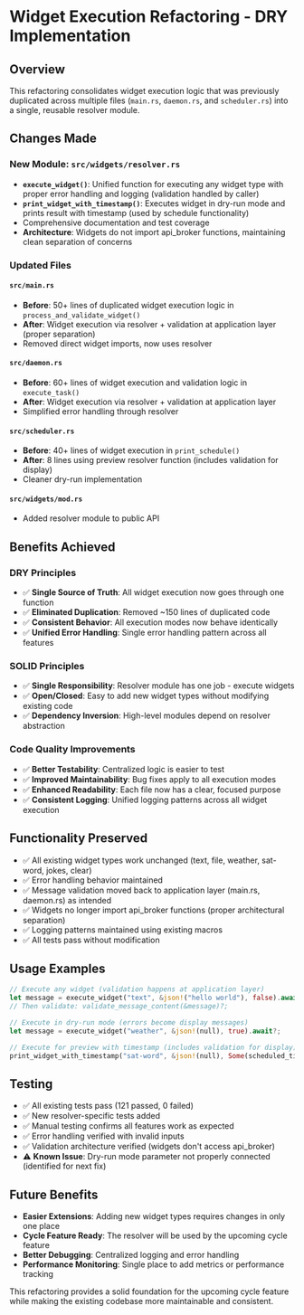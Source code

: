 # Widget Execution Refactoring - DRY Implementation

## Overview
This refactoring consolidates widget execution logic that was previously duplicated across multiple files (`main.rs`, `daemon.rs`, and `scheduler.rs`) into a single, reusable resolver module.

## Changes Made

### New Module: `src/widgets/resolver.rs`
- **`execute_widget()`**: Unified function for executing any widget type with proper error handling and logging (validation handled by caller)
- **`print_widget_with_timestamp()`**: Executes widget in dry-run mode and prints result with timestamp (used by schedule functionality)
- Comprehensive documentation and test coverage
- **Architecture**: Widgets do not import api_broker functions, maintaining clean separation of concerns

### Updated Files

#### `src/main.rs`
- **Before**: 50+ lines of duplicated widget execution logic in `process_and_validate_widget()`
- **After**: Widget execution via resolver + validation at application layer (proper separation)
- Removed direct widget imports, now uses resolver

#### `src/daemon.rs`
- **Before**: 60+ lines of widget execution and validation logic in `execute_task()`
- **After**: Widget execution via resolver + validation at application layer
- Simplified error handling through resolver

#### `src/scheduler.rs`
- **Before**: 40+ lines of widget execution in `print_schedule()`
- **After**: 8 lines using preview resolver function (includes validation for display)
- Cleaner dry-run implementation

#### `src/widgets/mod.rs`
- Added resolver module to public API

## Benefits Achieved

### DRY Principles
- ✅ **Single Source of Truth**: All widget execution now goes through one function
- ✅ **Eliminated Duplication**: Removed ~150 lines of duplicated code
- ✅ **Consistent Behavior**: All execution modes now behave identically
- ✅ **Unified Error Handling**: Single error handling pattern across all features

### SOLID Principles
- ✅ **Single Responsibility**: Resolver module has one job - execute widgets
- ✅ **Open/Closed**: Easy to add new widget types without modifying existing code
- ✅ **Dependency Inversion**: High-level modules depend on resolver abstraction

### Code Quality Improvements
- ✅ **Better Testability**: Centralized logic is easier to test
- ✅ **Improved Maintainability**: Bug fixes apply to all execution modes
- ✅ **Enhanced Readability**: Each file now has a clear, focused purpose
- ✅ **Consistent Logging**: Unified logging patterns across all widget execution

## Functionality Preserved
- ✅ All existing widget types work unchanged (text, file, weather, sat-word, jokes, clear)
- ✅ Error handling behavior maintained
- ✅ Message validation moved back to application layer (main.rs, daemon.rs) as intended
- ✅ Widgets no longer import api_broker functions (proper architectural separation)
- ✅ Logging patterns maintained using existing macros
- ✅ All tests pass without modification

## Usage Examples

```rust
// Execute any widget (validation happens at application layer)
let message = execute_widget("text", &json!("hello world"), false).await?;
// Then validate: validate_message_content(&message)?;

// Execute in dry-run mode (errors become display messages)
let message = execute_widget("weather", &json!(null), true).await?;

// Execute for preview with timestamp (includes validation for display)
print_widget_with_timestamp("sat-word", &json!(null), Some(scheduled_time)).await;
```

## Testing
- ✅ All existing tests pass (121 passed, 0 failed)
- ✅ New resolver-specific tests added
- ✅ Manual testing confirms all features work as expected
- ✅ Error handling verified with invalid inputs
- ✅ Validation architecture verified (widgets don't access api_broker)
- ⚠️ **Known Issue**: Dry-run mode parameter not properly connected (identified for next fix)

## Future Benefits
- **Easier Extensions**: Adding new widget types requires changes in only one place
- **Cycle Feature Ready**: The resolver will be used by the upcoming cycle feature
- **Better Debugging**: Centralized logging and error handling
- **Performance Monitoring**: Single place to add metrics or performance tracking

This refactoring provides a solid foundation for the upcoming cycle feature while making the existing codebase more maintainable and consistent.
